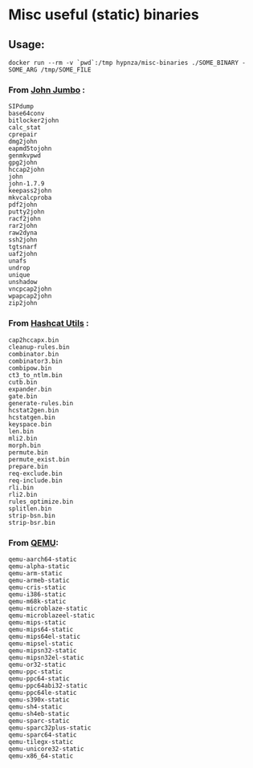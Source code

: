 # Misc useful (static) binaries

## Usage:

    docker run --rm -v `pwd`:/tmp hypnza/misc-binaries ./SOME_BINARY -SOME_ARG /tmp/SOME_FILE

### From [John Jumbo](https://github.com/magnumripper/JohnTheRipper) :

	SIPdump
	base64conv
	bitlocker2john
	calc_stat
	cprepair
	dmg2john
	eapmd5tojohn
	genmkvpwd
	gpg2john
	hccap2john
	john
	john-1.7.9
	keepass2john
	mkvcalcproba
	pdf2john
	putty2john
	racf2john
	rar2john
	raw2dyna
	ssh2john
	tgtsnarf
	uaf2john
	unafs
	undrop
	unique
	unshadow
	vncpcap2john
	wpapcap2john
	zip2john

### From [Hashcat Utils](https://github.com/hashcat/hashcat-utils) :

	cap2hccapx.bin
	cleanup-rules.bin
	combinator.bin
	combinator3.bin
	combipow.bin
	ct3_to_ntlm.bin
	cutb.bin
	expander.bin
	gate.bin
	generate-rules.bin
	hcstat2gen.bin
	hcstatgen.bin
	keyspace.bin
	len.bin
	mli2.bin
	morph.bin
	permute.bin
	permute_exist.bin
	prepare.bin
	req-exclude.bin
	req-include.bin
	rli.bin
	rli2.bin
	rules_optimize.bin
	splitlen.bin
	strip-bsn.bin
	strip-bsr.bin

### From [QEMU](https://www.qemu.org/):

	qemu-aarch64-static
	qemu-alpha-static
	qemu-arm-static
	qemu-armeb-static
	qemu-cris-static
	qemu-i386-static
	qemu-m68k-static
	qemu-microblaze-static
	qemu-microblazeel-static
	qemu-mips-static
	qemu-mips64-static
	qemu-mips64el-static
	qemu-mipsel-static
	qemu-mipsn32-static
	qemu-mipsn32el-static
	qemu-or32-static
	qemu-ppc-static
	qemu-ppc64-static
	qemu-ppc64abi32-static
	qemu-ppc64le-static
	qemu-s390x-static
	qemu-sh4-static
	qemu-sh4eb-static
	qemu-sparc-static
	qemu-sparc32plus-static
	qemu-sparc64-static
	qemu-tilegx-static
	qemu-unicore32-static
	qemu-x86_64-static
